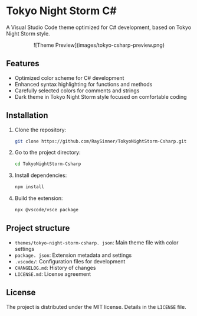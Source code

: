 # Tokyo Night Storm C#

A Visual Studio Code theme optimized for C# development, based on Tokyo Night Storm style.

<div align="center">
![Theme Preview](images/tokyo-csharp-preview.png)
</div>

## Features

- Optimized color scheme for C# development
- Enhanced syntax highlighting for functions and methods
- Carefully selected colors for comments and strings
- Dark theme in Tokyo Night Storm style focused on comfortable coding

## Installation

1. Clone the repository:
   ```bash
   git clone https://github.com/RaySinner/TokyoNightStorm-Csharp.git
   ```
2. Go to the project directory:
   ```bash
   cd TokyoNightStorm-Csharp
   ```
3. Install dependencies:
   ```bash
   npm install
   ```
4. Build the extension:
   ```bash
   npx @vscode/vsce package
   ```

## Project structure

- `themes/tokyo-night-storm-csharp. json`: Main theme file with color settings
- `package. json`: Extension metadata and settings
- `.vscode/`: Configuration files for development
- `CHANGELOG.md`: History of changes
- `LICENSE.md`: License agreement

## License

The project is distributed under the MIT license. Details in the `LICENSE` file.